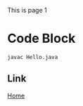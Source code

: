 This is page 1

# Code Block

`javac Hello.java`

## Link

[Home](https://syna230404.github.io/cse15l-lab-reports/)
